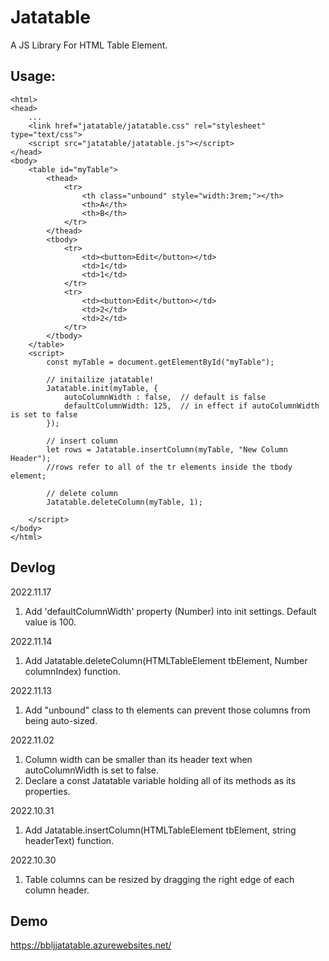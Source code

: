 # Jatatable
A JS Library For HTML Table Element.

## Usage:
```
<html>
<head>
	...
	<link href="jatatable/jatatable.css" rel="stylesheet" type="text/css">
	<script src="jatatable/jatatable.js"></script>
</head>
<body>
	<table id="myTable">
		<thead>
			<tr>
				<th class="unbound" style="width:3rem;"></th>
				<th>A</th>
				<th>B</th>
			</tr>
		</thead>
		<tbody>
			<tr>
				<td><button>Edit</button></td>
				<td>1</td>
				<td>1</td>
			</tr>
			<tr>
				<td><button>Edit</button></td>
				<td>2</td>
				<td>2</td>
			</tr>
		</tbody>
	</table>
	<script>
		const myTable = document.getElementById("myTable");

		// initailize jatatable!
		Jatatable.init(myTable, {
			autoColumnWidth : false,  // default is false
			defaultColumnWidth: 125,  // in effect if autoColumnWidth is set to false
		});

		// insert column
		let rows = Jatatable.insertColumn(myTable, "New Column Header"); 
		//rows refer to all of the tr elements inside the tbody element;
		
		// delete column
		Jatatable.deleteColumn(myTable, 1);

	</script>
</body>
</html>
```

## Devlog

2022.11.17
1. Add 'defaultColumnWidth' property (Number) into init settings. Default value is 100.

2022.11.14
1. Add Jatatable.deleteColumn(HTMLTableElement tbElement, Number columnIndex) function.

2022.11.13
1. Add "unbound" class to th elements can prevent those columns from being auto-sized.

2022.11.02
1. Column width can be smaller than its header text when autoColumnWidth is set to false.
2. Declare a const Jatatable variable holding all of its methods as its properties.

2022.10.31
1. Add Jatatable.insertColumn(HTMLTableElement tbElement, string headerText) function.

2022.10.30
1. Table columns can be resized by dragging the right edge of each column header.

## Demo
https://bbljjatatable.azurewebsites.net/
